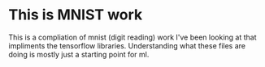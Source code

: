 # This is MNIST work

This is a compliation of mnist (digit reading) work I've been looking at that impliments the tensorflow libraries.
Understanding what these files are doing is mostly just a starting point for ml.
